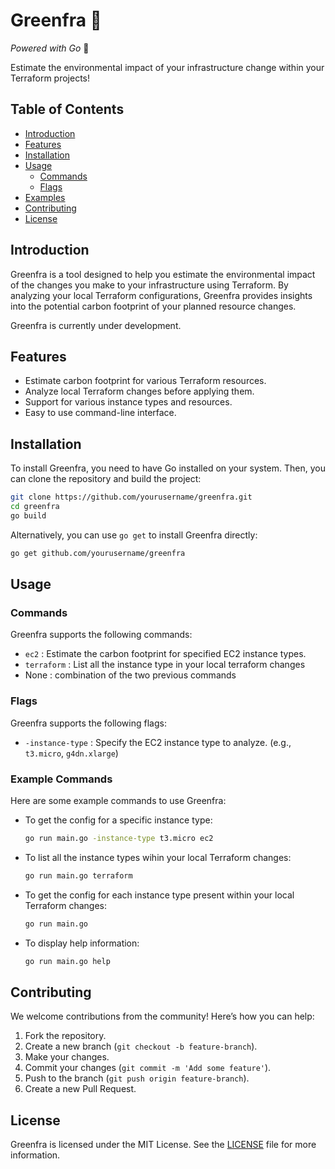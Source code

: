 
# Greenfra 🌱

*Powered with Go* 🐹

Estimate the environmental impact of your infrastructure change within your Terraform projects!

## Table of Contents
- [Introduction](#introduction)
- [Features](#features)
- [Installation](#installation)
- [Usage](#usage)
  - [Commands](#commands)
  - [Flags](#flags)
- [Examples](#examples)
- [Contributing](#contributing)
- [License](#license)

## Introduction
Greenfra is a tool designed to help you estimate the environmental impact of the changes you make to your infrastructure using Terraform. By analyzing your local Terraform configurations, Greenfra provides insights into the potential carbon footprint of your planned resource changes.

Greenfra is currently under development.

## Features
- Estimate carbon footprint for various Terraform resources.
- Analyze local Terraform changes before applying them.
- Support for various instance types and resources.
- Easy to use command-line interface.

## Installation
To install Greenfra, you need to have Go installed on your system. Then, you can clone the repository and build the project:

```sh
git clone https://github.com/yourusername/greenfra.git
cd greenfra
go build
```

Alternatively, you can use `go get` to install Greenfra directly:

```sh
go get github.com/yourusername/greenfra
```

## Usage

### Commands
Greenfra supports the following commands:

- `ec2` : Estimate the carbon footprint for specified EC2 instance types.
- `terraform` : List all the instance type in your local terraform changes
- None : combination of the two previous commands

### Flags
Greenfra supports the following flags:

- `-instance-type` : Specify the EC2 instance type to analyze. (e.g., `t3.micro`, `g4dn.xlarge`)

### Example Commands
Here are some example commands to use Greenfra:

- To get the config for a specific instance type:
  ```sh
  go run main.go -instance-type t3.micro ec2
  ```

- To list all the instance types wihin your local Terraform changes:
  ```sh
  go run main.go terraform
  ```

- To get the config for each instance type present within your local Terraform changes:
  ```sh
  go run main.go
  ```

- To display help information:
  ```sh
  go run main.go help
  ```

## Contributing
We welcome contributions from the community! Here’s how you can help:

1. Fork the repository.
2. Create a new branch (`git checkout -b feature-branch`).
3. Make your changes.
4. Commit your changes (`git commit -m 'Add some feature'`).
5. Push to the branch (`git push origin feature-branch`).
6. Create a new Pull Request.


## License
Greenfra is licensed under the MIT License. See the [LICENSE](LICENSE) file for more information.

